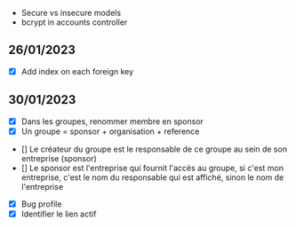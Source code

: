 * Secure vs insecure models
* bcrypt in accounts controller

## 26/01/2023

- [x] Add index on each foreign key

## 30/01/2023

- [x] Dans les groupes, renommer membre en sponsor
- [x] Un groupe = sponsor + organisation + reference
- [] Le créateur du groupe est le responsable de ce groupe au sein de son entreprise (sponsor)
- [] Le sponsor est l'entreprise qui fournit l'accès au groupe, si c'est mon entreprise, c'est le nom du responsable qui est affiché, sinon le nom de l'entreprise
- [x] Bug profile
- [x] Identifier le lien actif
